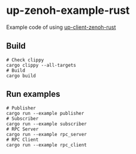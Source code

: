 # up-zenoh-example-rust

Example code of using [up-client-zenoh-rust](https://github.com/eclipse-uprotocol/up-client-zenoh-rust)

## Build

```shell
# Check clippy
cargo clippy --all-targets
# Build
cargo build
```

## Run examples

```shell
# Publisher
cargo run --example publisher
# Subscriber
cargo run --example subscriber
# RPC Server
cargo run --example rpc_server
# RPC Client
cargo run --example rpc_client
```
